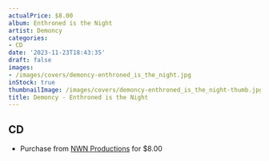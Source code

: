 ```yaml
---
actualPrice: $8.00
album: Enthroned is the Night
artist: Demoncy
categories:
- CD
date: '2023-11-23T18:43:35'
draft: false
images:
- /images/covers/demoncy-enthroned_is_the_night.jpg
inStock: true
thumbnailImage: /images/covers/demoncy-enthroned_is_the_night-thumb.jpg
title: Demoncy - Enthroned is the Night
---
```


## CD
* Purchase from [NWN Productions](http://shop.nwnprod.com/index.php?route=product/product&path=93&product_id=31960&sort=pd.name&order=ASC) for $8.00
